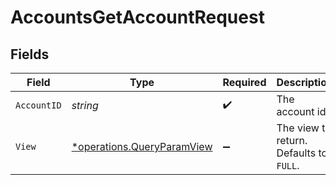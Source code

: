 # AccountsGetAccountRequest


## Fields

| Field                                                                   | Type                                                                    | Required                                                                | Description                                                             | Example                                                                 |
| ----------------------------------------------------------------------- | ----------------------------------------------------------------------- | ----------------------------------------------------------------------- | ----------------------------------------------------------------------- | ----------------------------------------------------------------------- |
| `AccountID`                                                             | *string*                                                                | :heavy_check_mark:                                                      | The account id.                                                         | 01HC3MAQ4DR9QN1V8MJ4CN1HMK                                              |
| `View`                                                                  | [*operations.QueryParamView](../../models/operations/queryparamview.md) | :heavy_minus_sign:                                                      | The view to return. Defaults to `FULL`.                                 | FULL                                                                    |